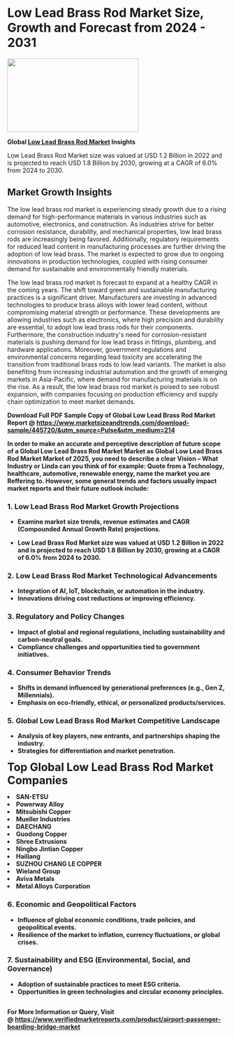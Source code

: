 <H1>Low Lead Brass Rod Market Size, Growth and Forecast from 2024 - 2031</H1><img class="aligncenter size-medium wp-image-584254" src="https://thirdeyenews.in/wp-content/uploads/2024/09/Global-Market-Research-300x168.jpeg" alt="" width="300" height="168" /><p><strong>Global&nbsp;<a href="https://www.marketsizeandtrends.com/download-sample/445720/&amp;utm_source=Pulse&amp;utm_medium=214">Low Lead Brass Rod Market</a> Insights</strong></p><p>Low Lead Brass Rod Market size was valued at USD 1.2 Billion in 2022 and is projected to reach USD 1.8 Billion by 2030, growing at a CAGR of 6.0% from 2024 to 2030.</p><p><h2>Market Growth Insights</h2> <p>The low lead brass rod market is experiencing steady growth due to a rising demand for high-performance materials in various industries such as automotive, electronics, and construction. As industries strive for better corrosion resistance, durability, and mechanical properties, low lead brass rods are increasingly being favored. Additionally, regulatory requirements for reduced lead content in manufacturing processes are further driving the adoption of low lead brass. The market is expected to grow due to ongoing innovations in production technologies, coupled with rising consumer demand for sustainable and environmentally friendly materials.</p> <p><strong></strong></p> <p>The low lead brass rod market is forecast to expand at a healthy CAGR in the coming years. The shift toward green and sustainable manufacturing practices is a significant driver. Manufacturers are investing in advanced technologies to produce brass alloys with lower lead content, without compromising material strength or performance. These developments are allowing industries such as electronics, where high precision and durability are essential, to adopt low lead brass rods for their components. Furthermore, the construction industry's need for corrosion-resistant materials is pushing demand for low lead brass in fittings, plumbing, and hardware applications. Moreover, government regulations and environmental concerns regarding lead toxicity are accelerating the transition from traditional brass rods to low lead variants. The market is also benefiting from increasing industrial automation and the growth of emerging markets in Asia-Pacific, where demand for manufacturing materials is on the rise. As a result, the low lead brass rod market is poised to see robust expansion, with companies focusing on production efficiency and supply chain optimization to meet market demands. <p><strong></p><p><span class=""><strong>Download Full PDF Sample Copy of Global Low Lead Brass Rod Market Report</strong> @ <a href="https://www.marketsizeandtrends.com/download-sample/445720/&amp;utm_source=Pulse&amp;utm_medium=214" target="_blank">https://www.marketsizeandtrends.com/download-sample/445720/&amp;utm_source=Pulse&amp;utm_medium=214</a></span></p><p>In order to make an accurate and perceptive description of future scope of a Global&nbsp;Low Lead Brass Rod Market Market as Global&nbsp;Low Lead Brass Rod Market Market of 2025, you need to describe a clear Vision &ndash; What Industry or Linda can you think of for example: Quote from a Technology, healthcare, automotive, renewable energy, name the market you are Reffering to. However, some general trends and factors usually impact market reports and their future outlook include:</p><h3>1.&nbsp;<strong>Low Lead Brass Rod Market Growth Projections</strong></h3><ul><li>Examine market size trends, revenue estimates and CAGR (Compounded Annual Growth Rate) projections.</li><li><p>Low Lead Brass Rod Market size was valued at USD 1.2 Billion in 2022 and is projected to reach USD 1.8 Billion by 2030, growing at a CAGR of 6.0% from 2024 to 2030.</p></li></ul><h3>2.&nbsp;<strong>Low Lead Brass Rod Market Technological Advancements</strong></h3><ul><li>Integration of AI, IoT, blockchain, or automation in the industry.</li><li>Innovations driving cost reductions or improving efficiency.</li></ul><h3>3.&nbsp;<strong>Regulatory and Policy Changes</strong></h3><ul><li>Impact of global and regional regulations, including sustainability and carbon-neutral goals.</li><li>Compliance challenges and opportunities tied to government initiatives.</li></ul><h3>4.&nbsp;<strong>Consumer Behavior Trends</strong></h3><ul><li>Shifts in demand influenced by generational preferences (e.g., Gen Z, Millennials).</li><li>Emphasis on eco-friendly, ethical, or personalized products/services.</li></ul><h3>5.&nbsp;<strong>Global Low Lead Brass Rod Market Competitive Landscape</strong></h3><ul><li>Analysis of key players, new entrants, and partnerships shaping the industry.</li><li>Strategies for differentiation and market penetration.</li></ul><p data-pm-slice="1 1 []"><span style="color: inherit; font-family: inherit; font-size: 25px;">Top Global Low Lead Brass Rod Market Companies</span></p><div class="" data-test-id=""><p><li>SAN-ETSU</li><li> Powerway Alloy</li><li> Mitsubishi Copper</li><li> Mueller Industries</li><li> DAECHANG</li><li> Guodong Copper</li><li> Shree Extrusions</li><li> Ningbo Jintian Copper</li><li> Hailiang</li><li> SUZHOU CHANG LE COPPER</li><li> Wieland Group</li><li> Aviva Metals</li><li> Metal Alloys Corporation</li></p></div><h3>6.&nbsp;<strong>Economic and Geopolitical Factors</strong></h3><ul><li>Influence of global economic conditions, trade policies, and geopolitical events.</li><li>Resilience of the market to inflation, currency fluctuations, or global crises.</li></ul><h3>7.&nbsp;<strong>Sustainability and ESG (Environmental, Social, and Governance)</strong></h3><ul><li>Adoption of sustainable practices to meet ESG criteria.</li><li>Opportunities in green technologies and circular economy principles.</li></ul><h2><strong style="font-size: 14px;">For More Information or Query, Visit @&nbsp;</strong><a style="background-color: #ffffff; font-size: 14px;" href="https://www.marketsizeandtrends.com/report/low-lead-brass-rod-market/" target="_blank">https://www.verifiedmarketreports.com/product/airport-passenger-boarding-bridge-market</a></h2>
